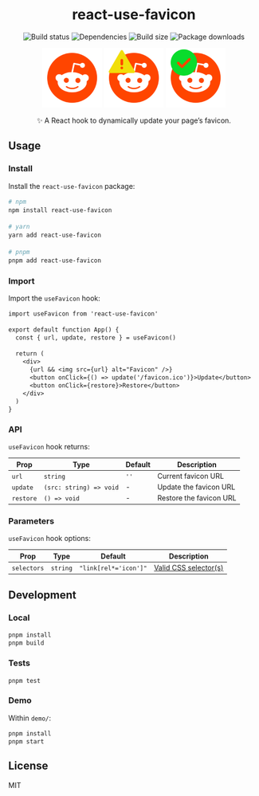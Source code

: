 <h1 align="center">react-use-favicon</h1>

<p align="center">
  <img src="https://img.shields.io/github/actions/workflow/status/williamgrosset/react-use-favicon/test.yml" alt="Build status" />
  <img src="https://img.shields.io/badge/dependencies-0-brightgreen" alt="Dependencies" />
  <img src="https://img.shields.io/bundlephobia/minzip/@williamgrosset/react-use-favicon?color=%234ba0f6" alt="Build size" />
  <img src="https://img.shields.io/npm/dt/@williamgrosset/react-use-favicon?color=%234ba0f6" alt="Package downloads" />
</p>

<p align="center">
  <img src="assets/reddit-default.svg" height="120px" alt="Reddit favicon" />
  <img src="assets/reddit-warning.svg" height="120px" alt="Reddit warning favicon" />
  <img src="assets/reddit-success.svg" height="120px" alt="Reddit success favicon" />
</p>

<p align="center">✨ A React hook to dynamically update your page’s favicon.</p>

## Usage

### Install

Install the `react-use-favicon` package:

```bash
# npm
npm install react-use-favicon

# yarn
yarn add react-use-favicon

# pnpm
pnpm add react-use-favicon
```

### Import

Import the `useFavicon` hook:

```tsx
import useFavicon from 'react-use-favicon'

export default function App() {
  const { url, update, restore } = useFavicon()

  return (
    <div>
      {url && <img src={url} alt="Favicon" />}
      <button onClick={() => update('/favicon.ico')}>Update</button>
      <button onClick={restore}>Restore</button>
    </div>
  )
}
```

### API

`useFavicon` hook returns:

| Prop      | Type                    | Default | Description             |
| --------- | ----------------------- | ------- | ----------------------- |
| `url`     | `string`                | `''`    | Current favicon URL     |
| `update`  | `(src: string) => void` | -       | Update the favicon URL  |
| `restore` | `() => void`            | -       | Restore the favicon URL |

### Parameters

`useFavicon` hook options:

| Prop        | Type     | Default               | Description                                                                                                                           |
| ----------- | -------- | --------------------- | ------------------------------------------------------------------------------------------------------------------------------------- |
| `selectors` | `string` | `"link[rel*='icon']"` | [Valid CSS selector(s)](https://developer.mozilla.org/en-US/docs/Web/API/Document_object_model/Locating_DOM_elements_using_selectors) |

## Development

### Local

```
pnpm install
pnpm build
```

### Tests

```
pnpm test
```

### Demo

Within `demo/`:

```
pnpm install
pnpm start
```

## License

MIT
